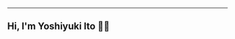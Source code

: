 <!--[![Top Langs](https://github-readme-stats.vercel.app/api/top-langs/?username=thanks2music&layout=donut)](https://github.com/thanks2music/thanks2music)

[![Top Langs](https://github-readme-stats.vercel.app/api/top-langs/?username=thanks2music)](https://github.com/thanks2music/thanks2music)-->

---

## Hi, I'm Yoshiyuki Ito 🙋‍♂️

<!--
**thanks2music/thanks2music** is a ✨ _special_ ✨ repository because its `README.md` (this file) appears on your GitHub profile.

Here are some ideas to get you started:

- 🔭 I’m currently working on ...
- 🌱 I’m currently learning ...
- 👯 I’m looking to collaborate on ...
- 🤔 I’m looking for help with ...
- 💬 Ask me about ...
- 📫 How to reach me: ...
- 😄 Pronouns: ...
- ⚡ Fun fact: ...
-->
